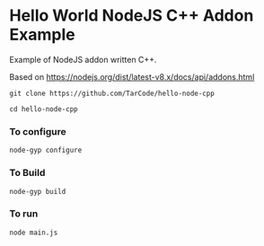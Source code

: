 # Hello World NodeJS C++ Addon Example

Example of NodeJS addon written C++.

Based on https://nodejs.org/dist/latest-v8.x/docs/api/addons.html

```
git clone https://github.com/TarCode/hello-node-cpp
```

```
cd hello-node-cpp
```

### To configure
```
node-gyp configure
```

### To Build
```
node-gyp build
```

### To run
```
node main.js
```
